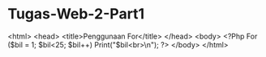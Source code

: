 # Tugas-Web-2-Part1
&lt;html> &lt;head> &lt;title>Penggunaan For&lt;/title> &lt;/head> &lt;body> &lt;?Php  For ($bil = 1; $bil&lt;25; $bil++) Print("$bil&lt;br>\n");  ?> &lt;/body> &lt;/html> 
